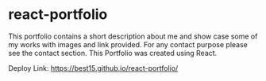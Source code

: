 # react-portfolio

This portfolio contains a short description about me and show case some of my works with images and link provided. For any contact purpose please see the contact section. This Portfolio was created using React.

Deploy Link: https://best15.github.io/react-portfolio/

